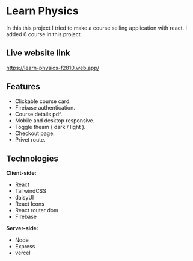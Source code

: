 # Learn Physics

In this this project I tried to make a course selling application with react. 
I added 6 course in this project.


## Live website link
https://learn-physics-f2810.web.app/


## Features

- Clickable course card.
- Firebase authentication.
- Course details pdf.
- Mobile and desktop responsive.
- Toggle theam ( dark / light ).
- Checkout page.
- Privet route.


## Technologies

**Client-side:**
- React
- TailwindCSS
- daisyUI
- React Icons
- React router dom
- Firebase

**Server-side:** 
- Node
- Express
- vercel
